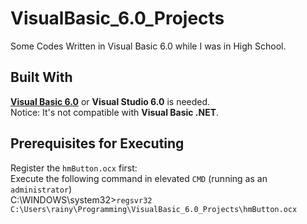 # VisualBasic_6.0_Projects
Some Codes Written in Visual Basic 6.0 while I was in High School.

## Built With
[**Visual Basic 6.0**](https://en.wikipedia.org/wiki/Visual_Basic) or **Visual Studio 6.0** is needed. </br>
Notice: It's not compatible with **Visual Basic .NET**.

## Prerequisites for Executing
Register the `hmButton.ocx` first: <br/>
Execute the following command in elevated `CMD` (running as an `administrator`) <br/>
C:\WINDOWS\system32>`regsvr32 C:\Users\rainy\Programming\VisualBasic_6.0_Projects\hmButton.ocx`
